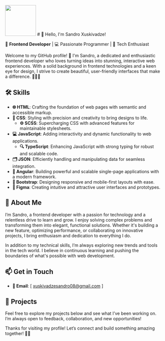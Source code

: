 <img src="https://images.pexels.com/photos/270348/pexels-photo-270348.jpeg?auto=compress&cs=tinysrgb&w=1260&h=750&dpr=1" alt="" style="width: 100; height: auto;"/>
# 👋 Hello, I'm Sandro Xuskivadze!

🎨 **Frontend Developer** | 💻 Passionate Programmer | 🚀 Tech Enthusiast

Welcome to my GitHub profile! 🌟 I'm Sandro, a dedicated and enthusiastic frontend developer who loves turning ideas into stunning, interactive web experiences. With a solid background in frontend technologies and a keen eye for design, I strive to create beautiful, user-friendly interfaces that make a difference. 🚀🇬🇪

## 🛠️ Skills
- **🌐 HTML**: Crafting the foundation of web pages with semantic and accessible markup.
- **🎨 CSS**: Styling with precision and creativity to bring designs to life.
  - **⚙️ SCSS**: Supercharging CSS with advanced features for maintainable stylesheets.
- **💻 JavaScript**: Adding interactivity and dynamic functionality to web applications.
  - **🔍 TypeScript**: Enhancing JavaScript with strong typing for robust and scalable code.
- **🗂️ JSON**: Efficiently handling and manipulating data for seamless integration.
- **🌟 Angular**: Building powerful and scalable single-page applications with a modern framework.
- **📱 Bootstrap**: Designing responsive and mobile-first layouts with ease.
- **🎨 Figma**: Creating intuitive and attractive user interfaces and prototypes.

## 🚀 About Me
I’m Sandro, a frontend developer with a passion for technology and a relentless drive to learn and grow. I enjoy solving complex problems and transforming them into elegant, functional solutions. Whether it's building a new feature, optimizing performance, or collaborating on innovative projects, I bring enthusiasm and dedication to everything I do. 

In addition to my technical skills, I’m always exploring new trends and tools in the tech world. I believe in continuous learning and pushing the boundaries of what's possible with web development.

## 📫 Get in Touch
- **📧 Email**: [ xuskivadzesandro08@gmail.com ]

## 🌟 Projects
Feel free to explore my projects below and see what I’ve been working on. I’m always open to feedback, collaboration, and new opportunities!

Thanks for visiting my profile! Let’s connect and build something amazing together! 🚀✨
